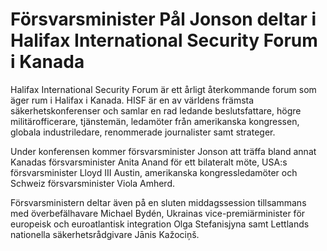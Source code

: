 # Försvarsminister Pål Jonson deltar i Halifax International Security Forum i Kanada

Halifax International Security Forum är ett årligt återkommande forum som äger rum i Halifax i Kanada. HISF är en av världens främsta säkerhetskonferenser och samlar en rad ledande beslutsfattare, högre militärofficerare, tjänstemän, ledamöter från amerikanska kongressen, globala industriledare, renommerade journalister samt strateger.

Under konferensen kommer försvarsminister Jonson att träffa bland annat Kanadas försvarsminister Anita Anand för ett bilateralt möte, USA:s försvarsminister Lloyd III Austin, amerikanska kongressledamöter och Schweiz försvarsminister Viola Amherd.

Försvarsministern deltar även på en sluten middagssession tillsammans med överbefälhavare Michael Bydén, Ukrainas vice-premiärminister för europeisk och euroatlantisk integration Olga Stefanisjyna samt Lettlands nationella säkerhetsrådgivare Jānis Kažociņš.

